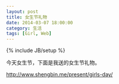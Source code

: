 ```yaml
---
layout: post
title: 女生节礼物
date: 2014-03-07 18:00:00
category: 生活
tags: [Girl, Web]
---
```

{% include JB/setup %}

今天女生节，下面是我送的女生节礼物。

<!--more-->

<http://www.shengbin.me/present/girls-day/>